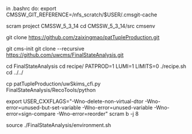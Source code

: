 in .bashrc do: export CMSSW_GIT_REFERENCE=/nfs_scratch/$USER/.cmsgit-cache

scram project CMSSW_5_3_14
cd CMSSW_5_3_14/src
cmsenv

git clone https://github.com/zaixingmao/patTupleProduction.git

git cms-init
git clone --recursive https://github.com/uwcms/FinalStateAnalysis.git

cd FinalStateAnalysis
cd recipe/
PATPROD=1 LUMI=1 LIMITS=0 ./recipe.sh
cd ../../

cp patTupleProduction/uwSkims_cfi.py FinalStateAnalysis/RecoTools/python

export USER_CXXFLAGS="-Wno-delete-non-virtual-dtor -Wno-error=unused-but-set-variable -Wno-error=unused-variable -Wno-error=sign-compare -Wno-error=reorder"
scram b -j 8

source ./FinalStateAnalysis/environment.sh
